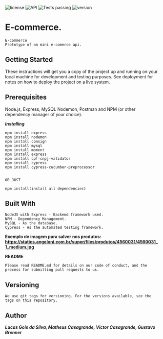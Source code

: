 ![license](https://img.shields.io/static/v1?label=License&message=MIT&color=%3CCOLOR%3E&style=%3CSTYLE%3E&logo=%3CLOGO%3E)
![API](https://img.shields.io/badge/API%20E_commerce-v2.0-blue)
![Tests passing](https://img.shields.io/badge/test-passing-brightgreen)
![version](https://img.shields.io/badge/version-v2.0.0-orange)
# E-commerce.
```
E-commerce
Prototype of an mini e-comerce api.
```

## Getting Started
These instructions will get you a copy of the project up and running on your local machine for development and testing purposes. See deployment for notes on how to deploy the project on a live system.

## Prerequisites
Node.js, Express, MySQL Nodemon, Postman and NPM (or other dependency manager of your choice).

***Installing***
```
npm install express
npm install nodemon
npm install consign
npm install mysql
npm install moment
npm install express
npm install cpf-cnpj-validator
npm install cypress
npm install cypress-cucumber-preprocessor


OR JUST

npm install(install all dependencies)
```
## Built With
```
NodeJS with Express - Backend framework used.
NPM - Dependency Management.
MySQL - As the database.
Cypress - As the automated testing framework.
```

**Exemplo de imagem para salver nos produtos: https://statics.angeloni.com.br/super/files/produtos/4560031/4560031_1_medium.jpg**

**README**
```
Please read README.md for details on our code of conduct, and the process for submitting pull requests to us.
```
## Versioning
```
We use git tags for versioning. For the versions available, see the tags on this repository.
```
## Author
***Lucas Gois da Silva, Matheus Casagrande, Victor Casagrande, Gustavo Brenner***
